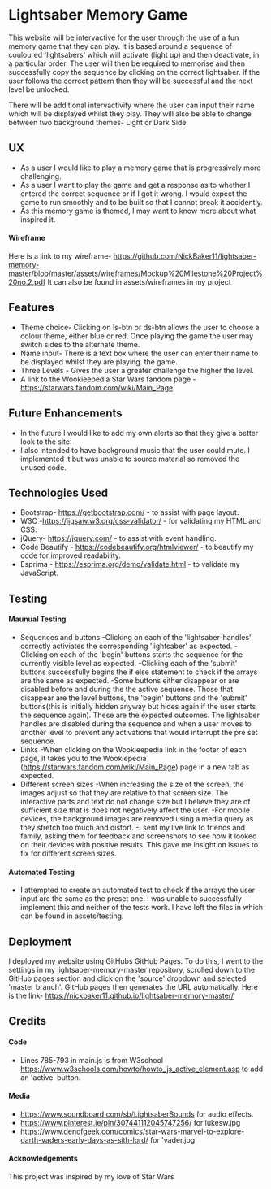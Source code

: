 # Lightsaber Memory Game
This website will be intervactive for the user through the use of a fun memory game that they can play.
It is based around a sequence of couloured 'lightsabers' which will activate (light up) and then deactivate, in a 
particular order. The user will then be required to memorise and then successfully copy the sequence by clicking
on the correct lightsaber. If the user follows the correct pattern then they will be successful and the next level 
be unlocked.

There will be additional intervactivity where the user can input their name which will be displayed whilst they
play. They will also be able to change between two background themes- Light or Dark Side. 

## UX
* As a user I would like to play a memory game that is progressively more challenging.
* As a user I want to play the game and get a response as to whether I entered the correct sequence or if I
  got it wrong. I would expect the game to run smoothly and to be built so that I cannot break it accidently.
* As this memory game is themed, I may want to know more about what inspired it.
#### Wireframe
Here is a link to my wireframe- https://github.com/NickBaker11/lightsaber-memory-master/blob/master/assets/wireframes/Mockup%20Milestone%20Project%20no.2.pdf
It can also be found in assets/wireframes in my project
## Features
* Theme choice- Clicking on ls-btn or ds-btn allows the user to choose a colour theme, either blue or red. Once      playing the game the user may switch sides to the alternate theme.
* Name input- There is a text box where the user can enter their name to be displayed whilst they are playing.
  the game. 
* Three Levels - Gives the user a greater challenge the higher the level.
* A link to the Wookieepedia Star Wars fandom page - https://starwars.fandom.com/wiki/Main_Page

## Future Enhancements
* In the future I would like to add my own alerts so that they give a better look to the site.
* I also intended to have background music that the user could mute. I implemented it but was unable to source      material so removed the unused code.

## Technologies Used
* Bootstrap- https://getbootstrap.com/ - to assist with page layout.
* W3C -https://jigsaw.w3.org/css-validator/ - for validating my HTML and CSS.
* jQuery- https://jquery.com/ - to assist with event handling.
* Code Beautify - https://codebeautify.org/htmlviewer/ - to beautify my code for improved readability.
* Esprima - https://esprima.org/demo/validate.html - to validate my JavaScript.

## Testing
#### Maunual Testing
* Sequences and buttons
    -Clicking on each of the 'lightsaber-handles' correctly activiates the corresponding 'lightsaber' as expected.
    -Clicking on each of the 'begin' buttons starts the sequence for the currently visible level as expected.
    -Clicking each of the 'submit' buttons successfully begins the if else statement to check if the arrays are     the same as expected.
    -Some buttons either disappear or are disabled before and during the the active sequence. Those that disappear  are the level buttons, the 'begin' buttons and the 'submit' buttons(this is initially hidden anyway but hides  again if the  user starts the sequence again). These are the expected outcomes.
     The lightsaber handles are disabled during the sequence and when a user moves to another level to prevent any activations that would interrupt the pre set sequence.
* Links
    -When clicking on the Wookieepedia link in the footer of each page, it takes you to the Wookiepedia (https://starwars.fandom.com/wiki/Main_Page) page in a new tab as expected.
* Different screen sizes
    -When increasing the size of the screen, the images adjust so that they are relative to that screen size. The   interactive parts and text do not change size but I believe they are of sufficient size that is does not       negatively affect the user.
    -For mobile devices, the background images are removed using a media query as they stretch too much and         distort.
    -I sent my live link to friends and family, asking them for feedback and screenshots to see how it looked on    their devices with positive results. This gave me insight on issues to fix for different screen sizes.
#### Automated Testing
* I attempted to create an automated test to check if the arrays the user input are the same as the preset one. I    was unable to successfully implement this and neither of the tests work. I have left the files in which can be     found in assets/testing.
## Deployment
I deployed my website using GitHubs GitHub Pages. To do this, I went to the settings in my lightsaber-memory-master repository, scrolled down to the GitHub pages section and click on the 'source' dropdown and selected 'master branch'. GitHub pages then generates the URL automatically. Here is the link- https://nickbaker11.github.io/lightsaber-memory-master/

## Credits
#### Code
* Lines 785-793 in main.js is from W3school https://www.w3schools.com/howto/howto_js_active_element.asp to add an    'active' button.
#### Media      
* https://www.soundboard.com/sb/LightsaberSounds for audio effects.
* https://www.pinterest.ie/pin/307441112045747256/ for lukesw.jpg
* https://www.denofgeek.com/comics/star-wars-marvel-to-explore-darth-vaders-early-days-as-sith-lord/ for             'vader.jpg'
#### Acknowledgements
This project was inspired by my love of Star Wars 

